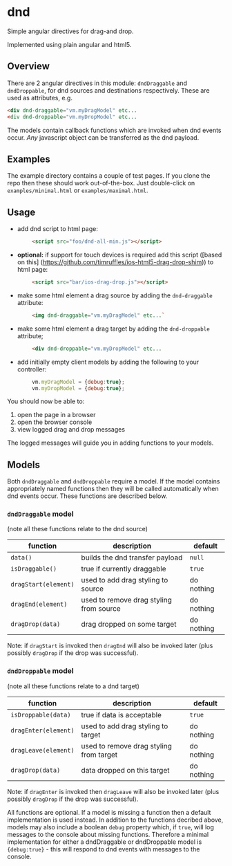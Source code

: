 # dnd
Simple angular directives for drag-and drop.

Implemented using plain angular and html5.

## Overview
There are 2 angular directives in this module: `dndDraggable` and `dndDroppable`, for dnd sources and destinations 
respectively. These are used as attributes, e.g.
```html
<div dnd-draggable="vm.myDragModel" etc...
<div dnd-droppable="vm.myDropModel" etc...
```
The models contain callback functions which are invoked when dnd events occur. *Any* javascript object can be 
transferred as the dnd payload.

## Examples
The example directory contains a couple of test pages. If you clone the repo then these should work out-of-the-box. Just
 double-click on `examples/minimal.html` or `examples/maximal.html`.

## Usage
-  add dnd script to html page:
```html
        <script src="foo/dnd-all-min.js"></script>
```
- __optional:__ if support for touch devices is required add this script ([based on this]
(https://github.com/timruffles/ios-html5-drag-drop-shim)) to html page:
````html
        <script src="bar/ios-drag-drop.js"></script>
````
- make some html element a drag source by adding the `dnd-draggable` attribute:
```html
        <img dnd-draggable="vm.myDragModel" etc...`
```
- make some html element a drag target by adding the `dnd-droppable` attribute;
```html
        <div dnd-droppable="vm.myDropModel" etc...
```
- add initially empty client models by adding the following to your controller:
```javascript
        vm.myDragModel = {debug:true};
        vm.myDropModel = {debug:true};
```
You should now be able to:

1. open the page in a browser
1. open the browser console
1. view logged drag and drop messages

The logged messages will guide you in adding functions to your models.

## Models
Both `dndDraggable` and `dndDroppable` require a model. If the model contains appropriately named functions then they 
will be called automatically when dnd events occur. These functions are described below.

### `dndDraggable` model
(note all these functions relate to the dnd source)

function            | description                             | default
--------------------| ----------------------------------------|-----------
`data()`            | builds the dnd transfer payload         | `null`
`isDraggable()`     | true if currently draggable             | `true`
`dragStart(element)`| used to add drag styling to source      | do nothing
`dragEnd(element)`  | used to remove drag styling from source | do nothing
`dragDrop(data)`    | drag dropped on some target             | do nothing

Note: if `dragStart` is invoked then `dragEnd` will also be invoked later (plus possibly `dragDrop` if the drop was successful).

### `dndDroppable` model
(note all these functions relate to a dnd target)

function            | description                             | default
--------------------| ----------------------------------------|-----------
`isDroppable(data)` | true if data is acceptable              | `true`
`dragEnter(element)`| used to add drag styling to target      | do nothing
`dragLeave(element)`| used to remove drag styling from target | do nothing
`dragDrop(data)`    | data dropped on this target             | do nothing

Note: if `dragEnter` is invoked then `dragLeave` will also be invoked later (plus possibly `dragDrop` if the drop was successful).

All functions are optional. If a model is missing a function then a default implementation is used instead. In addition to the functions decribed above, models may also include a boolean `debug` property which, if `true`, will log messages to the console about missing functions. Therefore a minimal implementation for either a dndDraggable or dndDroppable model is `{debug:true}` - this will respond to dnd events with messages to the console.
